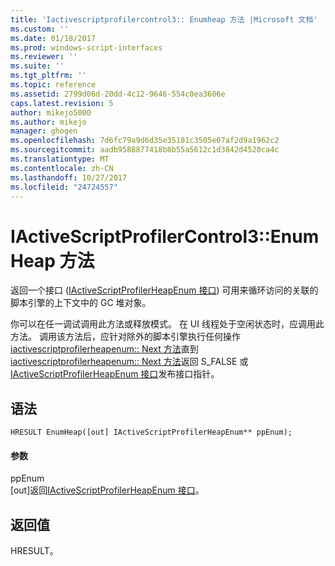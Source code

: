 ```yaml
---
title: 'Iactivescriptprofilercontrol3:: Enumheap 方法 |Microsoft 文档'
ms.custom: ''
ms.date: 01/18/2017
ms.prod: windows-script-interfaces
ms.reviewer: ''
ms.suite: ''
ms.tgt_pltfrm: ''
ms.topic: reference
ms.assetid: 2799d06d-20dd-4c12-9646-554c0ea3606e
caps.latest.revision: 5
author: mikejo5000
ms.author: mikejo
manager: ghogen
ms.openlocfilehash: 7d6fc79a9d6d35e35181c3505e07af2d9a1962c2
ms.sourcegitcommit: aadb9588877418b8b55a5612c1d3842d4520ca4c
ms.translationtype: MT
ms.contentlocale: zh-CN
ms.lasthandoff: 10/27/2017
ms.locfileid: "24724557"
---
```

# <a name="iactivescriptprofilercontrol3enumheap-method"></a>IActiveScriptProfilerControl3::EnumHeap 方法
返回一个接口 ([IActiveScriptProfilerHeapEnum 接口](../../winscript/reference/iactivescriptprofilerheapenum-interface.md)) 可用来循环访问的关联的脚本引擎的上下文中的 GC 堆对象。  
  
 你可以在任一调试调用此方法或释放模式。 在 UI 线程处于空闲状态时，应调用此方法。 调用该方法后，应针对除外的脚本引擎执行任何操作[iactivescriptprofilerheapenum:: Next 方法](../../winscript/reference/iactivescriptprofilerheapenum-next-method.md)直到[iactivescriptprofilerheapenum:: Next 方法](../../winscript/reference/iactivescriptprofilerheapenum-next-method.md)返回 S_FALSE 或[IActiveScriptProfilerHeapEnum 接口](../../winscript/reference/iactivescriptprofilerheapenum-interface.md)发布接口指针。  
  
## <a name="syntax"></a>语法  
  
```  
HRESULT EnumHeap([out] IActiveScriptProfilerHeapEnum** ppEnum);  
```  
  
#### <a name="parameters"></a>参数  
 ppEnum  
 [out]返回[IActiveScriptProfilerHeapEnum 接口](../../winscript/reference/iactivescriptprofilerheapenum-interface.md)。  
  
## <a name="return-value"></a>返回值  
 HRESULT。
